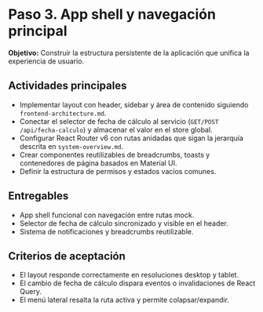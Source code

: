 # Paso 3. App shell y navegación principal

**Objetivo:** Construir la estructura persistente de la aplicación que unifica la experiencia de usuario.

## Actividades principales
- Implementar layout con header, sidebar y área de contenido siguiendo `frontend-architecture.md`.
- Conectar el selector de fecha de cálculo al servicio (`GET/POST /api/fecha-calculo`) y almacenar el valor en el store global.
- Configurar React Router v6 con rutas anidadas que sigan la jerarquía descrita en `system-overview.md`.
- Crear componentes reutilizables de breadcrumbs, toasts y contenedores de página basados en Material UI.
- Definir la estructura de permisos y estados vacíos comunes.

## Entregables
- App shell funcional con navegación entre rutas mock.
- Selector de fecha de cálculo sincronizado y visible en el header.
- Sistema de notificaciones y breadcrumbs reutilizable.

## Criterios de aceptación
- El layout responde correctamente en resoluciones desktop y tablet.
- El cambio de fecha de cálculo dispara eventos o invalidaciones de React Query.
- El menú lateral resalta la ruta activa y permite colapsar/expandir.
